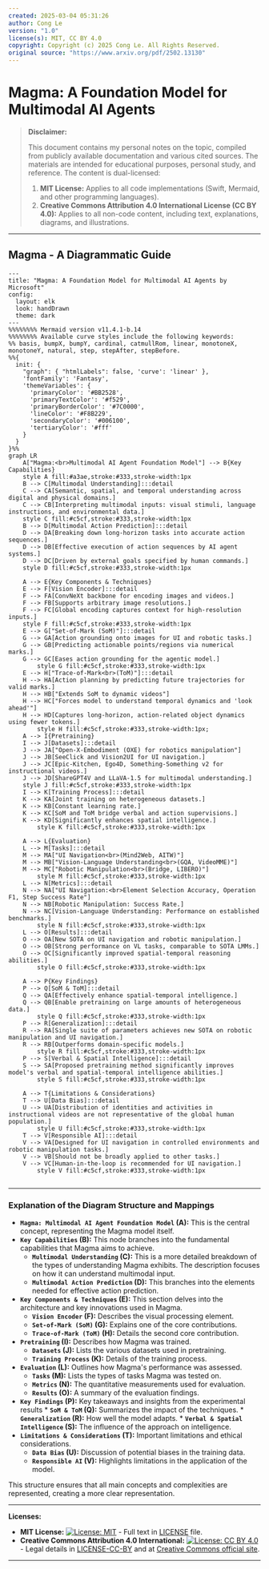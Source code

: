 ```yaml
---
created: 2025-03-04 05:31:26
author: Cong Le
version: "1.0"
license(s): MIT, CC BY 4.0
copyright: Copyright (c) 2025 Cong Le. All Rights Reserved.
original source: "https://www.arxiv.org/pdf/2502.13130"
---
```




# Magma: A Foundation Model for Multimodal AI Agents
> **Disclaimer:**
>
> This document contains my personal notes on the topic,
> compiled from publicly available documentation and various cited sources.
> The materials are intended for educational purposes, personal study, and reference.
> The content is dual-licensed:
> 1. **MIT License:** Applies to all code implementations (Swift, Mermaid, and other programming languages).
> 2. **Creative Commons Attribution 4.0 International License (CC BY 4.0):** Applies to all non-code content, including text, explanations, diagrams, and illustrations.
---


## Magma - A Diagrammatic Guide 





```mermaid
---
title: "Magma: A Foundation Model for Multimodal AI Agents by Microsoft"
config:
  layout: elk
  look: handDrawn
  theme: dark
---
%%%%%%%% Mermaid version v11.4.1-b.14
%%%%%%%% Available curve styles include the following keywords:
%% basis, bumpX, bumpY, cardinal, catmullRom, linear, monotoneX, monotoneY, natural, step, stepAfter, stepBefore.
%%{
  init: {
    "graph": { "htmlLabels": false, 'curve': 'linear' },
    'fontFamily': 'Fantasy',
    'themeVariables': {
      'primaryColor': '#BB2528',
      'primaryTextColor': '#f529',
      'primaryBorderColor': '#7C0000',
      'lineColor': '#F8B229',
      'secondaryColor': '#006100',
      'tertiaryColor': '#fff'
    }
  }
}%%
graph LR
    A["Magma:<br>Multimodal AI Agent Foundation Model"] --> B{Key Capabilities}
    style A fill:#a3ae,stroke:#333,stroke-width:1px
    B --> C[Multimodal Understanding]:::detail
    C --> CA[Semantic, spatial, and temporal understanding across digital and physical domains.]
    C --> CB[Interpreting multimodal inputs: visual stimuli, language instructions, and environmental data.]
    style C fill:#c5cf,stroke:#333,stroke-width:1px
    B --> D[Multimodal Action Prediction]:::detail
    D --> DA[Breaking down long-horizon tasks into accurate action sequences.]
    D --> DB[Effective execution of action sequences by AI agent systems.]
    D --> DC[Driven by external goals specified by human commands.]
    style D fill:#c5cf,stroke:#333,stroke-width:1px

    A --> E{Key Components & Techniques}
    E --> F[Vision Encoder]:::detail
    F --> FA[ConvNeXt backbone for encoding images and videos.]
    F --> FB[Supports arbitrary image resolutions.]
    F --> FC[Global encoding captures context for high-resolution inputs.]
    style F fill:#c5cf,stroke:#333,stroke-width:1px
    E --> G["Set-of-Mark (SoM)"]:::detail
    G --> GA[Action grounding onto images for UI and robotic tasks.]
    G --> GB[Predicting actionable points/regions via numerical marks.]
    G --> GC[Eases action grounding for the agentic model.]
        style G fill:#c5cf,stroke:#333,stroke-width:1px
    E --> H["Trace-of-Mark<br>(ToM)"]:::detail
    H --> HA[Action planning by predicting future trajectories for valid marks.]
    H --> HB["Extends SoM to dynamic videos"]
    H --> HC["Forces model to understand temporal dynamics and 'look ahead'"]
    H --> HD[Captures long-horizon, action-related object dynamics using fewer tokens.]
        style H fill:#c5cf,stroke:#333,stroke-width:1px;
    A --> I{Pretraining}
    I --> J[Datasets]:::detail
    J --> JA["Open-X-Embodiment (OXE) for robotics manipulation"]
    J --> JB[SeeClick and Vision2UI for UI navigation.]
    J --> JC[Epic-Kitchen, Ego4D, Something-Something v2 for instructional videos.]
    J --> JD[ShareGPT4V and LLaVA-1.5 for multimodal understanding.]
    style J fill:#c5cf,stroke:#333,stroke-width:1px
    I --> K[Training Process]:::detail
    K --> KA[Joint training on heterogeneous datasets.]
    K --> KB[Constant learning rate.]
    K --> KC[SoM and ToM bridge verbal and action supervisions.]
    K --> KD[Significantly enhances spatial intelligence.]
        style K fill:#c5cf,stroke:#333,stroke-width:1px

    A --> L{Evaluation}
    L --> M[Tasks]:::detail
    M --> MA["UI Navigation<br>(Mind2Web, AITW)"]
    M --> MB["Vision-Language Understanding<br>(GQA, VideoMME)"]
    M --> MC["Robotic Manipulation<br>(Bridge, LIBERO)"]
        style M fill:#c5cf,stroke:#333,stroke-width:1px
    L --> N[Metrics]:::detail
    N --> NA["UI Navigation:<br>Element Selection Accuracy, Operation F1, Step Success Rate"]
    N --> NB[Robotic Manipulation: Success Rate.]
    N --> NC[Vision-Language Understanding: Performance on established benchmarks.]
        style N fill:#c5cf,stroke:#333,stroke-width:1px
    L --> O[Results]:::detail
    O --> OA[New SOTA on UI navigation and robotic manipulation.]
    O --> OB[Strong performance on VL tasks, comparable to SOTA LMMs.]
    O --> OC[Significantly improved spatial-temporal reasoning abilities.]
        style O fill:#c5cf,stroke:#333,stroke-width:1px

    A --> P{Key Findings}
    P --> Q[SoM & ToM]:::detail
    Q --> QA[Effectively enhance spatial-temporal intelligence.]
    Q --> QB[Enable pretraining on large amounts of heterogeneous data.]
        style Q fill:#c5cf,stroke:#333,stroke-width:1px
    P --> R[Generalization]:::detail
    R --> RA[Single suite of parameters achieves new SOTA on robotic manipulation and UI navigation.]
    R --> RB[Outperforms domain-specific models.]
        style R fill:#c5cf,stroke:#333,stroke-width:1px
    P --> S[Verbal & Spatial Intelligence]:::detail
    S --> SA[Proposed pretraining method significantly improves model's verbal and spatial-temporal intelligence abilities.]
        style S fill:#c5cf,stroke:#333,stroke-width:1px

    A --> T{Limitations & Considerations}
    T --> U[Data Bias]:::detail
    U --> UA[Distribution of identities and activities in instructional videos are not representative of the global human population.]
        style U fill:#c5cf,stroke:#333,stroke-width:1px
    T --> V[Responsible AI]:::detail
    V --> VA[Designed for UI navigation in controlled environments and robotic manipulation tasks.]
    V --> VB[Should not be broadly applied to other tasks.]
    V --> VC[Human-in-the-loop is recommended for UI navigation.]
        style V fill:#c5cf,stroke:#333,stroke-width:1px
        
```

----


### Explanation of the Diagram Structure and Mappings

*   **`Magma: Multimodal AI Agent Foundation Model` (A):** This is the central concept, representing the Magma model itself.
*   **`Key Capabilities` (B):** This node branches into the fundamental capabilities that Magma aims to achieve.
    *   **`Multimodal Understanding` (C):** This is a more detailed breakdown of the types of understanding Magma exhibits. The description focuses on how it can understand multimodal input.
    *   **`Multimodal Action Prediction` (D):** This branches into the elements needed for effective action prediction.
*   **`Key Components & Techniques` (E):** This section delves into the architecture and key innovations used in Magma.
    *   **`Vision Encoder` (F):**  Describes the visual processing element.
    *   **`Set-of-Mark (SoM)` (G):** Explains one of the core contributions.
    *   **`Trace-of-Mark (ToM)` (H):** Details the second core contribution.
*   **`Pretraining` (I):** Describes how Magma was trained.
    *   **`Datasets` (J):** Lists the various datasets used in pretraining.
    *   **`Training Process` (K):**  Details of the training process.
*   **`Evaluation` (L):** Outlines how Magma's performance was assessed.
    *   **`Tasks` (M):** Lists the types of tasks Magma was tested on.
    *   **`Metrics` (N):**  The quantitative measurements used for evaluation.
    *   **`Results` (O):** A summary of the evaluation findings.
*    **`Key Findings` (P):**  Key takeaways and insights from the experimental results
    *   **`SoM & ToM` (Q):** Summarizes the impact of the techniques.
    *   **`Generalization` (R):** How well the model adapts.
    *   **`Verbal & Spatial Intelligence` (S):** The influence of the approach on intelligence.
*   **`Limitations & Considerations` (T):**  Important limitations and ethical considerations.
    *   **`Data Bias` (U):** Discussion of potential biases in the training data.
    *   **`Responsible AI` (V):**  Highlights limitations in the application of the model.

This structure ensures that all main concepts and complexities are represented, creating a more clear representation.




---
**Licenses:**

- **MIT License:**  [![License: MIT](https://img.shields.io/badge/License-MIT-yellow.svg)](LICENSE) - Full text in [LICENSE](LICENSE) file.
- **Creative Commons Attribution 4.0 International:** [![License: CC BY 4.0](https://licensebuttons.net/l/by/4.0/88x31.png)](LICENSE-CC-BY) - Legal details in [LICENSE-CC-BY](LICENSE-CC-BY) and at [Creative Commons official site](http://creativecommons.org/licenses/by/4.0/).

---